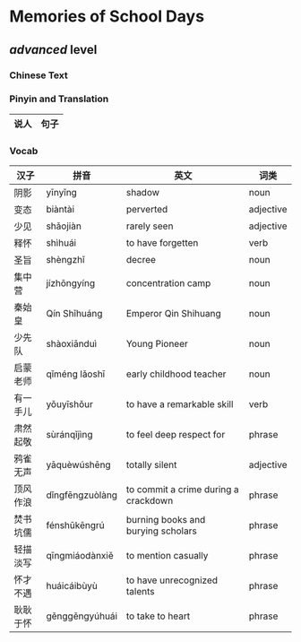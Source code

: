 # Memories of School Days
## *advanced* level

### Chinese Text


### Pinyin and Translation
|说人|句子|
|----|----|
### Vocab
|汉子|拼音|英文|词类|
|----|----|----|----|
|阴影|yīnyǐng|shadow|noun|
|变态|biàntài|perverted|adjective|
|少见|shǎojiàn|rarely seen|adjective|
|释怀|shìhuái|to have forgetten|verb|
|圣旨|shèngzhǐ|decree|noun|
|集中营|jízhōngyíng|concentration camp|noun|
|秦始皇|Qín Shǐhuáng|Emperor Qin Shihuang|noun|
|少先队|shàoxiānduì|Young Pioneer|noun|
|启蒙老师|qǐméng lǎoshī|early childhood teacher|noun|
|有一手儿|yǒuyīshǒur|to have a remarkable skill|verb|
|肃然起敬|sùránqǐjìng|to feel deep respect for|phrase|
|鸦雀无声|yāquèwúshēng|totally silent|adjective|
|顶风作浪|dǐngfēngzuòlàng|to commit a crime during a crackdown|phrase|
|焚书坑儒|fénshūkēngrú|burning books and burying scholars|phrase|
|轻描淡写|qīngmiáodànxiě|to mention casually|phrase|
|怀才不遇|huáicáibùyù|to have unrecognized talents|phrase|
|耿耿于怀|gěnggěngyúhuái|to take to heart|phrase|